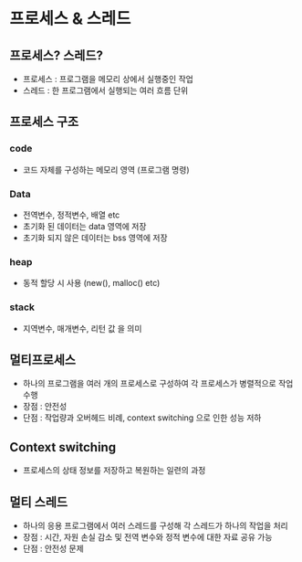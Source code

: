 # 프로세스 & 스레드

## 프로세스? 스레드?
- 프로세스 : 프로그램을 메모리 상에서 실행중인 작업
- 스레드 : 한 프로그램에서 실행되는 여러 흐름 단위

## 프로세스 구조

### code
- 코드 자체를 구성하는 메모리 영역 (프로그램 명령)

### Data
- 전역변수, 정적변수, 배열 etc
- 초기화 된 데이터는 data 영역에 저장
- 초기화 되지 않은 데이터는 bss 영역에 저장

### heap
- 동적 할당 시 사용 (new(), malloc() etc)

### stack
- 지역변수, 매개변수, 리턴 값 을 의미

## 멀티프로세스
- 하나의 프로그램을 여러 개의 프로세스로 구성하여 각 프로세스가 병렬적으로 작업 수행
- 장점 : 안전성
- 단점 : 작업량과 오버헤드 비례, context switching 으로 인한 성능 저하

## Context switching
- 프로세스의 상태 정보를 저장하고 복원하는 일련의 과정

## 멀티 스레드
- 하나의 응용 프로그램에서 여러 스레드를 구성해 각 스레드가 하나의 작업을 처리
- 장점 : 시간, 자원 손실 감소 및 전역 변수와 정적 변수에 대한 자료 공유 가능
- 단점 : 안전성 문제
